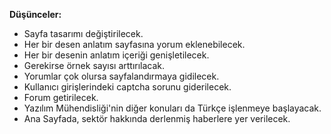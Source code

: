 **Düşünceler:**

  * Sayfa tasarımı değiştirilecek.
  * Her bir desen anlatım sayfasına yorum eklenebilecek.
  * Her bir desenin anlatım içeriği genişletilecek.
  * Gerekirse örnek sayısı arttırılacak.
  * Yorumlar çok olursa sayfalandırmaya gidilecek.
  * Kullanıcı girişlerindeki captcha sorunu giderilecek.
  * Forum getirilecek.
  * Yazılım Mühendisliği'nin diğer konuları da Türkçe işlenmeye başlayacak.
  * Ana Sayfada, sektör hakkında derlenmiş haberlere yer verilecek.
